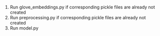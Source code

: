 1. Run glove_embeddings.py if corresponding pickle files are already not created
2. Run preprocessing.py if corresponding pickle files are already not created
3. Run model.py